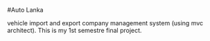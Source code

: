 #Auto Lanka

vehicle import and export company management system (using mvc architect). 
 This is my 1st semestre final project.
 
 
